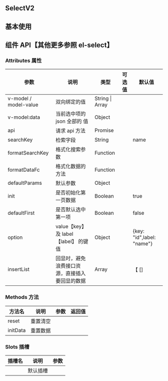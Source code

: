 ## SelectV2

## 基本使用

<preview path="../demos/select-v2/select-v2-1.vue" title="基本使用" description=" "></preview>

## 组件 API【其他更多参照 el-select】

### Attributes 属性

| 参数                  | 说明                                           | 类型            | 可选值 | 默认值                      |
| --------------------- | ---------------------------------------------- | --------------- | ------ | --------------------------- |
| v-model / model-value | 双向绑定的值                                   | String \| Array |        |                             |
| v-model:data          | 当前选中项的 json 全部的 值                    | Object          |        |                             |
| api                   | 请求 api 方法                                  | Promise         |        |                             |
| searchKey             | 检索字段                                       | String          |        | name                        |
| formatSearchKey       | 格式化搜索参数                                 | Function        |        |                             |
| formatDataFc          | 格式化数据的方法                               | Function        |        |                             |
| defaultParams         | 默认参数                                       | Object          |        |                             |
| init                  | 是否初始化第一页数据                           | Boolean         |        | true                        |
| defaultFirst          | 是否默认选中第一项                             | Boolean         |        | false                       |
| option                | value【key】及 label【label】 的键值           | Object          |        | \{key: "id",label: "name"\} |
| insertList            | 回显时，避免浪费接口资源，直接插入要回显的数据 | Array           |        | 【 []                       |

### Methods 方法

| 方法名   | 说明     | 参数 | 返回值 |
| -------- | -------- | ---- | ------ |
| reset    | 重置清空 |      |        |
| initData | 重置数据 |      |        |

### Slots 插槽

| 插槽名 | 说明     | 参数 |
| ------ | -------- | ---- |
|        | 默认插槽 |      |
